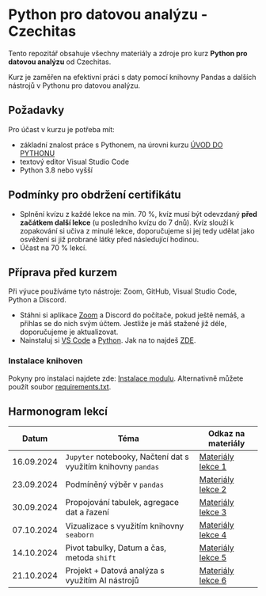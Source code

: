 # Python pro datovou analýzu - Czechitas

Tento repozitář obsahuje všechny materiály a zdroje pro kurz **Python pro datovou analýzu** od Czechitas. 

Kurz je zaměřen na efektivní práci s daty pomocí knihovny Pandas a dalších nástrojů v Pythonu pro datovou analýzu.

## Požadavky
Pro účast v kurzu je potřeba mít:
- základní znalost práce s Pythonem, na úrovni kurzu [ÚVOD DO PYTHONU](https://www.czechitas.cz/kurzy/uvod-do-pythonu)
- textový editor Visual Studio Code
- Python 3.8 nebo vyšší

## Podmínky pro obdržení certifikátu
- Splnění kvízu z každé lekce na min. 70 %, kvíz musí být odevzdaný **před začátkem další lekce** (u posledního kvízu do 7 dnů). Kvíz slouží k zopakování si učiva z minulé lekce, doporučujeme si jej tedy udělat jako osvěžení si již probrané látky před následující hodinou.
- Účast na 70 % lekcí.


## Příprava před kurzem

Při výuce používáme tyto nástroje: Zoom, GitHub, Visual Studio Code, Python a Discord.

- Stáhni si aplikace [Zoom](https://zoom.us/download) a Discord do počítače, pokud ještě nemáš, a přihlas se do nich svým účtem. Jestliže je máš stažené již déle, doporučujeme je aktualizovat.
- Nainstaluj si [VS Code](https://code.visualstudio.com/download) a [Python](https://marketplace.visualstudio.com/items?itemName=ms-python.python). Jak na to najdeš [ZDE](https://kodim.cz/programovani/uvod-do-progr-1/priprava/jazyky-nastroje/instalace-python).

### Instalace knihoven
Pokyny pro instalaci najdete zde: [Instalace modulu](https://kodim.cz/analyza-dat/python-data-1/python-pro-data-1/instalace/instalace-modulu). Alternativně můžete použít soubor [requirements.txt](requirements.txt). 

## Harmonogram lekcí

| Datum       | Téma                                                      | Odkaz na materiály                          |
|-------------|-----------------------------------------------------------|---------------------------------------------|
| 16.09.2024  | `Jupyter` notebooky, Načtení dat s využitím knihovny `pandas` | [Materiály lekce 1](notebooks/lekce-01) |
| 23.09.2024  | Podmíněný výběr v `pandas`                                    | [Materiály lekce 2](notebooks/lekce-02) |
| 30.09.2024  | Propojování tabulek, agregace dat a řazení | [Materiály lekce 3](notebooks/lekce-03) |
| 07.10.2024  | Vizualizace s využitím knihovny `seaborn`                   | [Materiály lekce 4](notebooks/lekce-04) |
| 14.10.2024  | Pivot tabulky, Datum a čas, metoda `shift`                 | [Materiály lekce 5](notebooks/lekce-05) |
| 21.10.2024  | Projekt + Datová analýza s využitím AI nástrojů                     | [Materiály lekce 6](notebooks/lekce-06) |
